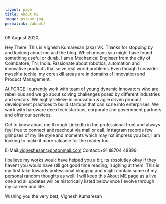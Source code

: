 ```yaml
---
layout: page
title: About ME
image: psteam.jpg
permalink: /about/
---
```


09 August 2020,

Hey There, This is Vignesh Kumaresan (aka) VK. Thanks for stopping by and looking about me and the blog. Which means you might have found something useful or dumb. 
I am a Mechanical Engineer from the city of Coimbatore, TN, India. Passionate about robotics, automation and innovative products that solve real world problems. Even though I consider myself a techie, my core skill areas are in domains of Innovation and Product Management.

At FORGE I currently work with team of young dynamic innovators who are rebellious and we go about solving challenges posed by different industries and sectors. We highly believe in innovation & agile driven product development practices to build startups that can scale into enterprises. We work with hardware deep tech startups, corporate and government partners and offer our services.

Get to know about me through LinkedIn in the professional front and always feel free to connect and reachout via mail or call. Instagram records few glimpses of my life style and moments which may not impress you but, I am looking to make it more valuanle for the reader too.

E-Mail:vigneshesan@protonmail.com
Contact:+91 88704 48899

I believe my works would have helped you a bit, its absolutley okay if they havent you would have still got good time reading, laughing at them. This  is my first take towards professional blogging and might contain some of my personal random thoughts as well. I will keep this About ME page as a live one and all updates will be historically listed below once I evolve through my carreer and life. 

Wishing you the very best,
Vignesh Kumaresan
